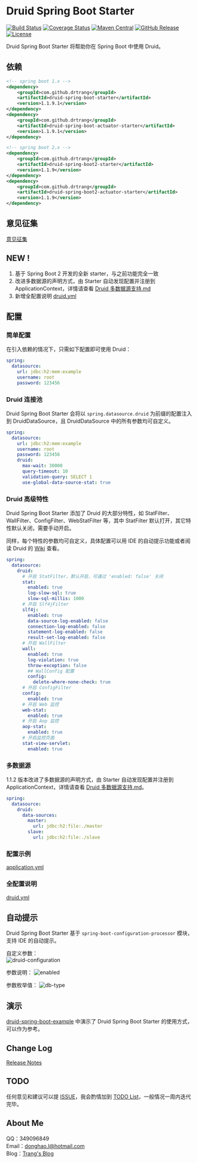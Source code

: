 # Druid Spring Boot Starter

[![Build Status](https://img.shields.io/travis/drtrang/druid-spring-boot/master.svg?style=flat-square)](https://www.travis-ci.org/drtrang/druid-spring-boot)
[![Coverage Status](https://img.shields.io/coveralls/drtrang/druid-spring-boot/master.svg?style=flat-square)](https://coveralls.io/github/drtrang/druid-spring-boot?branch=master)
[![Maven Central](https://img.shields.io/maven-central/v/com.github.drtrang/druid-spring-boot.svg?style=flat-square)](https://maven-badges.herokuapp.com/maven-central/com.github.drtrang/druid-spring-boot)
[![GitHub Release](https://img.shields.io/github/release/drtrang/druid-spring-boot.svg?style=flat-square)](https://github.com/drtrang/druid-spring-boot/releases)
[![License](http://img.shields.io/badge/license-apache%202-blue.svg?style=flat-square)](https://github.com/drtrang/druid-spring-boot/blob/master/LICENSE)

Druid Spring Boot Starter 将帮助你在 Spring Boot 中使用 Druid。


## 依赖
```xml
<!-- spring boot 1.x -->
<dependency>
    <groupId>com.github.drtrang</groupId>
    <artifactId>druid-spring-boot-starter</artifactId>
    <version>1.1.9.1</version>
</dependency>
<dependency>
    <groupId>com.github.drtrang</groupId>
    <artifactId>druid-spring-boot-actuator-starter</artifactId>
    <version>1.1.9.1</version>
</dependency>

<!-- spring boot 2.x -->
<dependency>
    <groupId>com.github.drtrang</groupId>
    <artifactId>druid-spring-boot2-starter</artifactId>
    <version>1.1.9</version>
</dependency>
<dependency>
    <groupId>com.github.drtrang</groupId>
    <artifactId>druid-spring-boot2-actuator-starter</artifactId>
    <version>1.1.9</version>
</dependency>
```


## 意见征集
[意见征集](https://github.com/drtrang/druid-spring-boot/issues/10)


## NEW !
1. 基于 Spring Boot 2 开发的全新 starter，与之前功能完全一致
2. 改进多数据源的声明方式，由 Starter 自动发现配置并注册到 ApplicationContext，详情请查看 [Druid 多数据源支持.md](https://github.com/drtrang/druid-spring-boot/tree/master/docs/Druid%20%E5%A4%9A%E6%95%B0%E6%8D%AE%E6%BA%90%E6%94%AF%E6%8C%81.md)
3. 新增全配置说明 [druid.yml](https://github.com/drtrang/druid-spring-boot/blob/master/druid-spring-boot-example/druid-spring-boot-mybatis-example/src/main/resources/druid.yml)


## 配置
### 简单配置
在引入依赖的情况下，只需如下配置即可使用 Druid：

```yaml
spring:
  datasource:
    url: jdbc:h2:mem:example
    username: root
    password: 123456
```

### Druid 连接池
Druid Spring Boot Starter 会将以 `spring.datasource.druid` 为前缀的配置注入到 DruidDataSource，且 DruidDataSource 中的所有参数均可自定义。

```yaml
spring:
  datasource:
    url: jdbc:h2:mem:example
    username: root
    password: 123456
    druid:
      max-wait: 30000
      query-timeout: 10
      validation-query: SELECT 1
      use-global-data-source-stat: true
```

### Druid 高级特性
Druid Spring Boot Starter 添加了 Druid 的大部分特性，如 StatFilter、WallFilter、ConfigFilter、WebStatFilter 等，其中 StatFilter 默认打开，其它特性默认关闭，需要手动开启。

同样，每个特性的参数均可自定义，具体配置可以用 IDE 的自动提示功能或者阅读 Druid 的 [Wiki](https://github.com/alibaba/druid/wiki/%E9%A6%96%E9%A1%B5) 查看。

```yaml
spring:
  datasource:
    druid:
      # 开启 StatFilter，默认开启，可通过 'enabled: false' 关闭
      stat:
        enabled: true
        log-slow-sql: true
        slow-sql-millis: 1000
      # 开启 Slf4jFilter
      slf4j:
        enabled: true
        data-source-log-enabled: false
        connection-log-enabled: false
        statement-log-enabled: false
        result-set-log-enabled: false
      # 开启 WallFilter
      wall:
        enabled: true
        log-violation: true
        throw-exception: false
        ## WallConfig 配置
        config:
          delete-where-none-check: true
      # 开启 ConfigFilter
      config:
        enabled: true
      # 开启 Web 监控
      web-stat:
        enabled: true
      # 开启 Aop 监控
      aop-stat:
        enabled: true
      # 开启监控页面
      stat-view-servlet:
        enabled: true
```

### 多数据源
1.1.2 版本改进了多数据源的声明方式，由 Starter 自动发现配置并注册到 ApplicationContext，详情请查看 [Druid 多数据源支持.md](https://github.com/drtrang/druid-spring-boot/tree/master/docs/Druid%20%E5%A4%9A%E6%95%B0%E6%8D%AE%E6%BA%90%E6%94%AF%E6%8C%81.md)。

```yaml
spring:
  datasource:
    druid:
      data-sources:
        master:
          url: jdbc:h2:file:./master
        slave:
          url: jdbc:h2:file:./slave
```

### 配置示例
[application.yml](https://github.com/drtrang/druid-spring-boot/blob/master/druid-spring-boot-example/druid-spring-boot-mybatis-example/src/main/resources/application.yml)

### 全配置说明
[druid.yml](https://github.com/drtrang/druid-spring-boot/blob/master/druid-spring-boot-example/druid-spring-boot-mybatis-example/src/main/resources/druid.yml)


## 自动提示
Druid Spring Boot Starter 基于 `spring-boot-configuration-processor` 模块，支持 IDE 的自动提示。

自定义参数：<br>
![druid-configuration](https://user-images.githubusercontent.com/13851701/28149522-c1a3fc96-67c0-11e7-8ea7-630a8b3e5bfb.png)

参数说明：
![enabled](https://user-images.githubusercontent.com/13851701/28149525-d08955bc-67c0-11e7-916c-c8c5acd30b4a.png)

参数枚举值：
![db-type](https://user-images.githubusercontent.com/13851701/28148904-3bb9b07a-67bc-11e7-9912-c7043c2d7de7.png)


## 演示
[druid-spring-boot-example](https://github.com/drtrang/druid-spring-boot/tree/master/druid-spring-boot-example) 中演示了 Druid Spring Boot Starter 的使用方式，可以作为参考。 


## Change Log
[Release Notes](https://github.com/drtrang/druid-spring-boot/releases)


## TODO
任何意见和建议可以提 [ISSUE](https://github.com/drtrang/druid-spring-boot/issues)，我会酌情加到 [TODO List](https://github.com/drtrang/druid-spring-boot/blob/master/TODO.md)，一般情况一周内迭代完毕。


## About Me
QQ：349096849<br>
Email：donghao.l@hotmail.com<br>
Blog：[Trang's Blog](http://blog.trang.space)
